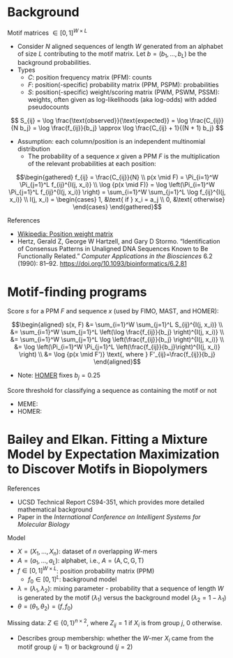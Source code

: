 # Background

Motif matrices $\in [0,1]^{W \times L}$
- Consider $N$ aligned sequences of length $W$ generated from an alphabet of size $L$ contributing to the motif matrix. Let $b = (b_1, ..., b_L)$ be the background probabilities.
- Types
    - $C$: position frequency matrix (PFM): counts
    - $F$: position(-specific) probability matrix (PPM, PSPM): probabilities
    - $S$: position(-specific) weight/scoring matrix (PWM, PSWM, PSSM): weights, often given as log-likelihoods (aka log-odds) with added pseudocounts

$$ S_{ij} = \log \frac{\text{observed}}{\text{expected}} = \log \frac{C_{ij}}{N b_j} = \log \frac{f_{ij}}{b_j} \approx \log \frac{C_{ij} + 1}{(N + 1) b_j} $$

- Assumption: each column/position is an independent multinomial distribution
  - The probability of a sequence $x$ given a PPM $F$ is the multiplication of the relevant probabilities at each position:

$$\begin{gathered}
f_{ij} = \frac{C_{ij}}{N} \\
p(x \mid F) = \Pi_{i=1}^W \Pi_{j=1}^L f_{ij}^{I(j, x_i)} \\
\log {p(x \mid F)} = \log \left(\Pi_{i=1}^W \Pi_{j=1}^L f_{ij}^{I(j, x_i)} \right) = 
\sum_{i=1}^W \sum_{j=1}^L \log f_{ij}^{I(j, x_i)} \\
I(j, x_i) = \begin{cases} 1, &\text{ if } x_i = a_j \\ 0, &\text{ otherwise} \end{cases}
\end{gathered}$$

References
- [Wikipedia: Position weight matrix](https://en.wikipedia.org/wiki/Position_weight_matrix)
- Hertz, Gerald Z, George W Hartzell, and Gary D Stormo. “Identification of Consensus Patterns in Unaligned DNA Sequences Known to Be Functionally Related.” *Computer Applications in the Biosciences* 6.2 (1990): 81–92. https://doi.org/10.1093/bioinformatics/6.2.81

# Motif-finding programs

Score $s$ for a PPM $F$ and sequence $x$ (used by FIMO, MAST, and HOMER):

```math
\begin{aligned}
s(x, F) &= \sum_{i=1}^W \sum_{j=1}^L S_{ij}^{I(j, x_i)} \\
&= \sum_{i=1}^W \sum_{j=1}^L \left(\log \frac{f_{ij}}{b_j} \right)^{I(j, x_i)} \\
&= \sum_{i=1}^W \sum_{j=1}^L \log \left(\frac{f_{ij}}{b_j} \right)^{I(j, x_i)} \\
&= \log \left(\Pi_{i=1}^W \Pi_{j=1}^L \left(\frac{f_{ij}}{b_j}\right)^{I(j, x_i)} \right) \\
&= \log {p(x \mid F')} \text{, where } F'_{ij}=\frac{f_{ij}}{b_j}
\end{aligned}
```

- Note: [HOMER](http://homer.ucsd.edu/homer/motif/creatingCustomMotifs.html) fixes $b_j = 0.25$

Score threshold for classifying a sequence as containing the motif or not
- MEME: 
- HOMER: 

# Bailey and Elkan. Fitting a Mixture Model by Expectation Maximization to Discover Motifs in Biopolymers

References
- UCSD Technical Report CS94-351, which provides more detailed mathematical background
- Paper in the *International Conference on Intelligent Systems for Molecular Biology*

Model
- $X = (X_1, ..., X_n)$: dataset of $n$ overlapping $W$-mers
- $A = (a_1, ..., a_L)$: alphabet, i.e., $A = (\text{A}, \text{C}, \text{G}, \text{T})$
- $f \in [0,1]^{W \times L}$: position probability matrix (PPM)
  - $f_0 \in [0,1]^L$: background model
- $\lambda = (\lambda_1, \lambda_2)$: mixing parameter - probability that a sequence of length $W$ is generated by the motif ($\lambda_1$) versus the background model ($\lambda_2 = 1 - \lambda_1$)
- $\theta = (\theta_1, \theta_2) = (f, f_0)$

Missing data: $Z \in \{0,1\}^{n \times 2}$, where $Z_{ij} = 1$ if $X_i$ is from group $j$, $0$ otherwise.
- Describes group membership: whether the $W$-mer $X_i$ came from the motif group ($j=1$) or background ($j=2$)
